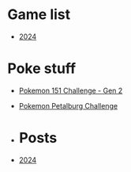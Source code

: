 # Game list
- [2024](game-list/game-list24.md)

# Poke stuff
- [Pokemon 151 Challenge - Gen 2](poke-stuff/151-challenge-gen2.md)
- [Pokemon Petalburg Challenge](poke-stuff/petalburg-challenge.md)

- # Posts
- [2024](_posts/)
